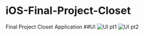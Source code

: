 # iOS-Final-Project-Closet
Final Project Closet Application
##UI
![UI pt1](https://imgur.com/7BjKLna "UI pt1")
![UI pt2](https://imgur.com/z7Q3Nco "UI pt2")

